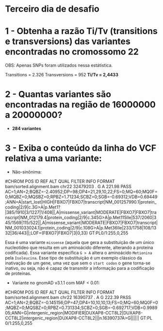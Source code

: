 # Terceiro dia de desafio

# 1 - Obtenha a razão Ti/Tv (transitions e transversions) das variantes encontradas no cromossomo 22

OBS: Apenas SNPs foram utilizados nessa estátistica.

Transitions = 2.326
Transversions = 952
**Ti/Tv = 2,4433**

# 2 - Quantas variantes são encontradas na região de 16000000 a 20000000?

- **284 variantes**

# 3 - Exiba o conteúdo da linha do VCF relativa a uma variante:

- Não-sinônima:

#CHROM  POS     ID      REF     ALT     QUAL    FILTER  INFO    FORMAT  bam/sorted.alignment.bam
chr22	32479203	.	G	A	221.98	PASS	AC=1;AN=2;BQBZ=-2.40952;DP=98;DP4=21,29,10,22;FS=0;MQ=60;MQ0F=0;MQBZ=0;MQSBZ=0;RPBZ=1.71234;SCBZ=0;SGB=-0.69312;VDB=0.69449;ANN=A|start_lost|HIGH|FBXO7|FBXO7|transcript|NM_001257990.1|protein_coding|2/9|c.3G>A|p.Met1?|385/1910|3/1227|1/408||,A|missense_variant|MODERATE|FBXO7|FBXO7|transcript|NM_012179.4|protein_coding|2/9|c.345G>A|p.Met115Ile|537/2060|345/1569|115/522||,A|missense_variant|MODERATE|FBXO7|FBXO7|transcript|NM_001033024.1|protein_coding|2/9|c.108G>A|p.Met36Ile|233/1758|108/1332|36/443||;LOF=(FBXO7|FBXO7|3|0,33)	GT:PL0/1:255,0,255

Essa é uma variante `missense` (aquela que gera a substituição de um único nucleotídeo que resulta em um aminoácido diferente, alterando a proteína codificada). Essa variante específica `G > A` altera o aminoácido `Metionina` pela `Isoleucina`. 
Esse tipo de substituição é um exemplo clássico da inativação de um gene, uma vez que sem o `start codon` o gene torna-se inativo, ou seja, não é capaz de transmitir a informação para a codificação de proteínas.

- Variante no gnomAD v3.1.1 com MAF < 0.01:

#CHROM  POS     ID      REF     ALT     QUAL    FILTER  INFO    FORMAT  bam/sorted.alignment.bam
chr22	16390737	.	A	G	222.39	PASS	AC=1;AN=2;BQBZ=-0.145156;DP=47;DP4=10,10,10,13;FS=0;MQ=60;MQ0F=0;MQBZ=0;MQSBZ=0;RPBZ=0.731334;SCBZ=0;SGB=-0.692717;VDB=0.998905;ANN=G|intergenic_region|MODIFIER|DUXAP8-CCT8L2|DUXAP8-CCT8L2|intergenic_region|DUXAP8-CCT8L2|||n.16390737A>G||||||	GT:PL	0/1:255,0,255
